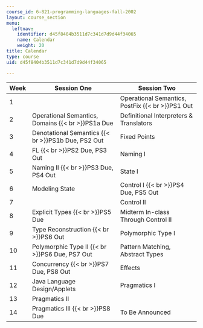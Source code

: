 ```yaml
---
course_id: 6-821-programming-languages-fall-2002
layout: course_section
menu:
  leftnav:
    identifier: d45f8404b3511d7c341d7d9d44f34065
    name: Calendar
    weight: 20
title: Calendar
type: course
uid: d45f8404b3511d7c341d7d9d44f34065

---
```


| Week | Session One | Session Two |
| --- | --- | --- |
| 1 |  | Operational Semantics, PostFix  {{< br >}}PS1 Out |
| 2 | Operational Semantics, Domains  {{< br >}}PS1a Due | Definitional Interpreters & Translators |
| 3 | Denotational Semantics  {{< br >}}PS1b Due, PS2 Out | Fixed Points |
| 4 | FL  {{< br >}}PS2 Due, PS3 Out | Naming I |
| 5 | Naming II  {{< br >}}PS3 Due, PS4 Out | State I |
| 6 | Modeling State | Control I  {{< br >}}PS4 Due, PS5 Out |
| 7 |  | Control II |
| 8 | Explicit Types  {{< br >}}PS5 Due | Midterm In-class Through Control II |
| 9 | Type Reconstruction  {{< br >}}PS6 Out | Polymorphic Type I |
| 10 | Polymorphic Type II  {{< br >}}PS6 Due, PS7 Out | Pattern Matching, Abstract Types |
| 11 | Concurrency  {{< br >}}PS7 Due, PS8 Out | Effects |
| 12 | Java Language Design/Applets | Pragmatics I |
| 13 | Pragmatics II |  |
| 14 | Pragmatics III  {{< br >}}PS8 Due | To Be Announced